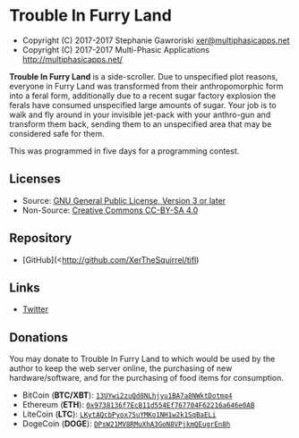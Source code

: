 # Trouble In Furry Land

 * Copyright (C) 2017-2017 Stephanie Gawroriski
   <xer@multiphasicapps.net>
 * Copyright (C) 2017-2017 Multi-Phasic Applications
   <http://multiphasicapps.net/>

**Trouble In Furry Land** is a side-scroller. Due to unspecified plot reasons,
everyone in Furry Land was transformed from their anthropomorphic form into
a feral form, additionally due to a recent sugar factory explosion the ferals
have consumed unspecified large amounts of sugar. Your job is to walk and fly
around in your invisible jet-pack with your anthro-gun and transform them back,
sending them to an unspecified area that may be considered safe for them.

This was programmed in five days for a programming contest.

## Licenses

 * Source:
   [GNU General Public License, Version 3 or later](license.mkd)
 * Non-Source:
   [Creative Commons CC-BY-SA 4.0](license.mkd)

## Repository

 * [GitHub](<http://github.com/XerTheSquirrel/tifl)

## Links

 * [Twitter](https://twitter.com/MultiPhasicApps)

## Donations

You may donate to Trouble In Furry Land to which would be used by the author to
keep the web server online, the purchasing of new hardware/software, and for
the purchasing of food items for consumption.

 * BitCoin (**BTC/XBT**): [`13UYwi2zuQd8NLhjyu1BA7a8NWktDotmq4`](
   bitcoin:13UYwi2zuQd8NLhjyu1BA7a8NWktDotmq4)
 * Ethereum (**ETH**): [`0x9738136f7EcB11d554Ef767704F62216a646e0AB`](
   ethereum:0x9738136f7EcB11d554Ef767704F62216a646e0AB)
 * LiteCoin (**LTC**): [`LKytAQcbPyox75uYMKo1NH1w2k1SqBaELi`](
   litecoin:LKytAQcbPyox75uYMKo1NH1w2k1SqBaELi)
 * DogeCoin (**DOGE**): [`DPsW21MV8RMuXhA3GoN8VPjkmQEugrEn8h`](
   dogecoin:DPsW21MV8RMuXhA3GoN8VPjkmQEugrEn8h)

